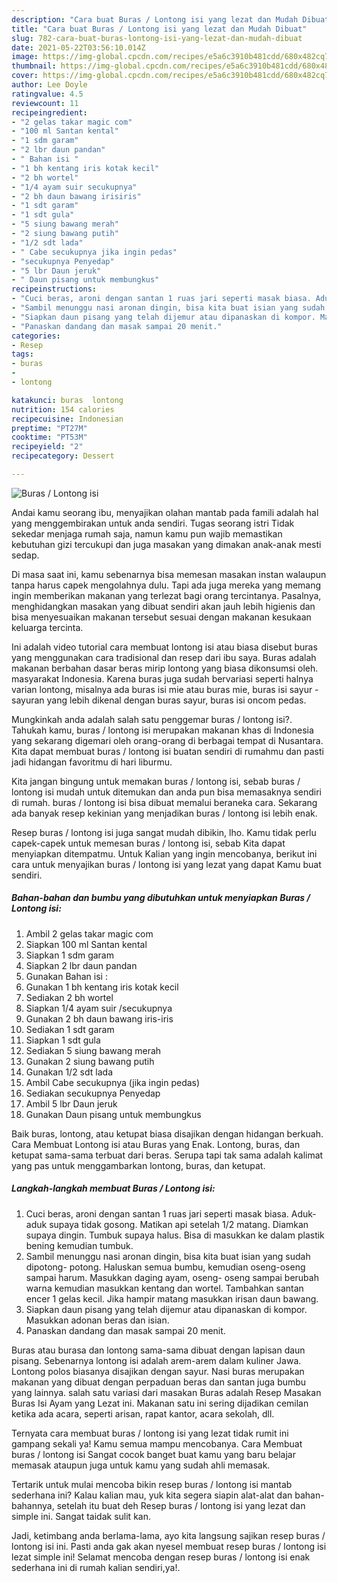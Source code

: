```yaml
---
description: "Cara buat Buras / Lontong isi yang lezat dan Mudah Dibuat"
title: "Cara buat Buras / Lontong isi yang lezat dan Mudah Dibuat"
slug: 782-cara-buat-buras-lontong-isi-yang-lezat-dan-mudah-dibuat
date: 2021-05-22T03:56:10.014Z
image: https://img-global.cpcdn.com/recipes/e5a6c3910b481cdd/680x482cq70/buras-lontong-isi-foto-resep-utama.jpg
thumbnail: https://img-global.cpcdn.com/recipes/e5a6c3910b481cdd/680x482cq70/buras-lontong-isi-foto-resep-utama.jpg
cover: https://img-global.cpcdn.com/recipes/e5a6c3910b481cdd/680x482cq70/buras-lontong-isi-foto-resep-utama.jpg
author: Lee Doyle
ratingvalue: 4.5
reviewcount: 11
recipeingredient:
- "2 gelas takar magic com"
- "100 ml Santan kental"
- "1 sdm garam"
- "2 lbr daun pandan"
- " Bahan isi "
- "1 bh kentang iris kotak kecil"
- "2 bh wortel"
- "1/4 ayam suir secukupnya"
- "2 bh daun bawang irisiris"
- "1 sdt garam"
- "1 sdt gula"
- "5 siung bawang merah"
- "2 siung bawang putih"
- "1/2 sdt lada"
- " Cabe secukupnya jika ingin pedas"
- "secukupnya Penyedap"
- "5 lbr Daun jeruk"
- " Daun pisang untuk membungkus"
recipeinstructions:
- "Cuci beras, aroni dengan santan 1 ruas jari seperti masak biasa. Aduk- aduk supaya tidak gosong. Matikan api setelah 1/2 matang. Diamkan supaya dingin. Tumbuk supaya halus. Bisa di masukkan ke dalam plastik bening kemudian tumbuk."
- "Sambil menunggu nasi aronan dingin, bisa kita buat isian yang sudah dipotong- potong. Haluskan semua bumbu, kemudian oseng-oseng sampai harum. Masukkan daging ayam, oseng- oseng sampai berubah warna kemudian masukkan kentang dan wortel. Tambahkan santan encer 1 gelas kecil. Jika hampir matang masukkan irisan daun bawang."
- "Siapkan daun pisang yang telah dijemur atau dipanaskan di kompor. Masukkan adonan beras dan isian."
- "Panaskan dandang dan masak sampai 20 menit."
categories:
- Resep
tags:
- buras
- 
- lontong

katakunci: buras  lontong 
nutrition: 154 calories
recipecuisine: Indonesian
preptime: "PT27M"
cooktime: "PT53M"
recipeyield: "2"
recipecategory: Dessert

---
```



![Buras / Lontong isi](https://img-global.cpcdn.com/recipes/e5a6c3910b481cdd/680x482cq70/buras-lontong-isi-foto-resep-utama.jpg)

Andai kamu seorang ibu, menyajikan olahan mantab pada famili adalah hal yang menggembirakan untuk anda sendiri. Tugas seorang istri Tidak sekedar menjaga rumah saja, namun kamu pun wajib memastikan kebutuhan gizi tercukupi dan juga masakan yang dimakan anak-anak mesti sedap.

Di masa  saat ini, kamu sebenarnya bisa memesan masakan instan walaupun tanpa harus capek mengolahnya dulu. Tapi ada juga mereka yang memang ingin memberikan makanan yang terlezat bagi orang tercintanya. Pasalnya, menghidangkan masakan yang dibuat sendiri akan jauh lebih higienis dan bisa menyesuaikan makanan tersebut sesuai dengan makanan kesukaan keluarga tercinta. 

Ini adalah video tutorial cara membuat lontong isi atau biasa disebut buras yang menggunakan cara tradisional dan resep dari ibu saya. Buras adalah makanan berbahan dasar beras mirip lontong yang biasa dikonsumsi oleh. masyarakat Indonesia. Karena buras juga sudah bervariasi seperti halnya varian lontong, misalnya ada buras isi mie atau buras mie, buras isi sayur - sayuran yang lebih dikenal dengan buras sayur, buras isi oncom pedas.

Mungkinkah anda adalah salah satu penggemar buras / lontong isi?. Tahukah kamu, buras / lontong isi merupakan makanan khas di Indonesia yang sekarang digemari oleh orang-orang di berbagai tempat di Nusantara. Kita dapat membuat buras / lontong isi buatan sendiri di rumahmu dan pasti jadi hidangan favoritmu di hari liburmu.

Kita jangan bingung untuk memakan buras / lontong isi, sebab buras / lontong isi mudah untuk ditemukan dan anda pun bisa memasaknya sendiri di rumah. buras / lontong isi bisa dibuat memalui beraneka cara. Sekarang ada banyak resep kekinian yang menjadikan buras / lontong isi lebih enak.

Resep buras / lontong isi juga sangat mudah dibikin, lho. Kamu tidak perlu capek-capek untuk memesan buras / lontong isi, sebab Kita dapat menyiapkan ditempatmu. Untuk Kalian yang ingin mencobanya, berikut ini cara untuk menyajikan buras / lontong isi yang lezat yang dapat Kamu buat sendiri.

<!--inarticleads1-->

##### Bahan-bahan dan bumbu yang dibutuhkan untuk menyiapkan Buras / Lontong isi:

1. Ambil 2 gelas takar magic com
1. Siapkan 100 ml Santan kental
1. Siapkan 1 sdm garam
1. Siapkan 2 lbr daun pandan
1. Gunakan  Bahan isi :
1. Gunakan 1 bh kentang iris kotak kecil
1. Sediakan 2 bh wortel
1. Siapkan 1/4 ayam suir /secukupnya
1. Gunakan 2 bh daun bawang iris-iris
1. Sediakan 1 sdt garam
1. Siapkan 1 sdt gula
1. Sediakan 5 siung bawang merah
1. Gunakan 2 siung bawang putih
1. Gunakan 1/2 sdt lada
1. Ambil  Cabe secukupnya (jika ingin pedas)
1. Sediakan secukupnya Penyedap
1. Ambil 5 lbr Daun jeruk
1. Gunakan  Daun pisang untuk membungkus


Baik buras, lontong, atau ketupat biasa disajikan dengan hidangan berkuah. Cara Membuat Lontong isi atau Buras yang Enak. Lontong, buras, dan ketupat sama-sama terbuat dari beras. Serupa tapi tak sama adalah kalimat yang pas untuk menggambarkan lontong, buras, dan ketupat. 

<!--inarticleads2-->

##### Langkah-langkah membuat Buras / Lontong isi:

1. Cuci beras, aroni dengan santan 1 ruas jari seperti masak biasa. Aduk- aduk supaya tidak gosong. Matikan api setelah 1/2 matang. Diamkan supaya dingin. Tumbuk supaya halus. Bisa di masukkan ke dalam plastik bening kemudian tumbuk.
1. Sambil menunggu nasi aronan dingin, bisa kita buat isian yang sudah dipotong- potong. Haluskan semua bumbu, kemudian oseng-oseng sampai harum. Masukkan daging ayam, oseng- oseng sampai berubah warna kemudian masukkan kentang dan wortel. Tambahkan santan encer 1 gelas kecil. Jika hampir matang masukkan irisan daun bawang.
1. Siapkan daun pisang yang telah dijemur atau dipanaskan di kompor. Masukkan adonan beras dan isian.
1. Panaskan dandang dan masak sampai 20 menit.


Buras atau burasa dan lontong sama-sama dibuat dengan lapisan daun pisang. Sebenarnya lontong isi adalah arem-arem dalam kuliner Jawa. Lontong polos biasanya disajikan dengan sayur. Nasi buras merupakan makanan yang dibuat dengan perpaduan beras dan santan juga bumbu yang lainnya. salah satu variasi dari masakan Buras adalah Resep Masakan Buras Isi Ayam yang Lezat ini. Makanan satu ini sering dijadikan cemilan ketika ada acara, seperti arisan, rapat kantor, acara sekolah, dll. 

Ternyata cara membuat buras / lontong isi yang lezat tidak rumit ini gampang sekali ya! Kamu semua mampu mencobanya. Cara Membuat buras / lontong isi Sangat cocok banget buat kamu yang baru belajar memasak ataupun juga untuk kamu yang sudah ahli memasak.

Tertarik untuk mulai mencoba bikin resep buras / lontong isi mantab sederhana ini? Kalau kalian mau, yuk kita segera siapin alat-alat dan bahan-bahannya, setelah itu buat deh Resep buras / lontong isi yang lezat dan simple ini. Sangat taidak sulit kan. 

Jadi, ketimbang anda berlama-lama, ayo kita langsung sajikan resep buras / lontong isi ini. Pasti anda gak akan nyesel membuat resep buras / lontong isi lezat simple ini! Selamat mencoba dengan resep buras / lontong isi enak sederhana ini di rumah kalian sendiri,ya!.


